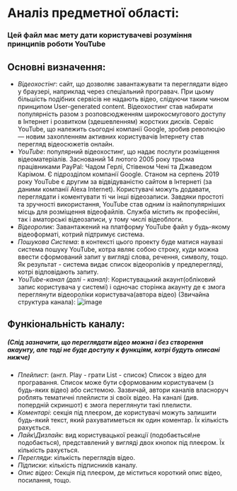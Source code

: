 # Аналіз предметної області:
### Цей файл має мету дати користувачеві розуміння принципів роботи YouTube
## Основні визначення:
  * _Відеохостінг_:  сайт, що дозволяє завантажувати та переглядати відео у браузері, наприклад через спеціальний програвач. При цьому більшість подібних сервісів не надають відео, слідуючи таким чином принципом User-generated content. 
  Відеохостинг став набирати популярність разом з розповсюдженням широкосмугового доступу в Інтернет і розвитком (здешевленням) жорстких дисків. Сервіс YouTube, що належить сьогодні компанії Google, зробив революцію — новим захопленням активних користувачів Інтернету став перегляд відеосюжетів онлайн.
  * _YouTube_: популярний відеохостинг, що надає послуги розміщення відеоматеріалів. Заснований 14 лютого 2005 року трьома працівниками PayPal: Чадом Герлі, Стівеном Чені та Джаведом Карімом. Є підрозділом компанії Google. Станом на серпень 2019 року YouTube є другим за відвідуваністю сайтом в Інтернеті (за даними компанії Alexa Internet). Користувачі можуть додавати, переглядати і коментувати ті чи інші відеозаписи. Завдяки простоті та зручності використання, YouTube став одним із найпопулярніших місць для розміщення відеофайлів. Служба містить як професійні, так і аматорські відеозаписи, у тому числі відеоблоги.
  * _Відеоролик_: Завантажений на платформу YouTube файл у будь-якому відеоформаті, котрий підтримує система.
  * _Пошукова Система_: в контексті цього проекту буде матися наувазі система пошуку YouTube, котра являє собою строку, куди можна ввести сформований запит у вигляді слова, речення, символу, тощо. Як результат - система видає список відеороліків у предперегляді, котрі відповідають запиту.
  * _YouTube-канал (далі - канал)_: Користувацький акаунт(обліковий запис користувача у системі) і одночас сторінка акаунту де є змога переглянути відеороліки користувача(автора відео)
    (Звичайна структура канала):
    ![image](https://user-images.githubusercontent.com/60894423/118081088-5ae6c580-b3c3-11eb-9a86-0d2e2e26094c.png)
## Функіональність каналу:
##### (Слід зазначити, що переглядати відео можна і без створення акаунту, але тоді не буде доступу к функціям, котрі будуть описані нижче)
 * _Плейлист_: (англ. Play - грати List - список) Список з відео для програвання. Список може бути сформованим користувачем (з будь-яких відео) або системою. Зазвичай, автори каналів власноруч роблять тематичні плейлисти зі своїх відео. На каналі (див. попердній скриншот) є змога переглянути такі плелисти.
 * _Коментарі_: секція під плеєром, де користувачі можуть залишити будь-який текст, який рахуватиметься як один коментар. Їх кількість рахується.
 * _Лайк\Дизлайк_: вид користувацької реакції (подобається\не подобається), представлений у вигляді двох кнопок під плеєром. Їх кількість рахується.
 * _Перегляди_: кількість переглядів відео.
 * _Підписки_: кількість підписників каналу.
 * _Опис відео_: Секція під плеєром, де міститься короткий опис відео, посилання, тощо.
 
